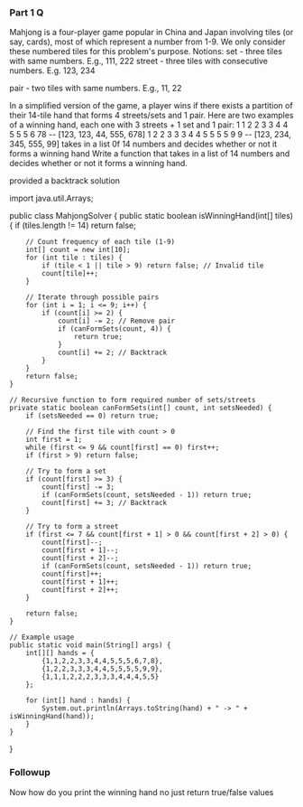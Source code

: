 ### Part 1 Q
Mahjong is a four-player game popular in China and Japan involving tiles (or say, cards), most of which represent a number from 1-9.
We only consider these numbered tiles for this problem's purpose.
Notions:
set - three tiles with same numbers. E.g., 111, 222
street - three tiles with consecutive numbers. E.g. 123, 234

pair - two tiles with same numbers. E.g., 11, 22

In a simplified version of the game, a player wins if there exists a partition of their 14-tile hand that forms 4 streets/sets and 1 pair.
Here are two examples of a winning hand, each one with 3 streets + 1 set and 1 pair:
1 1 2 2 3 3 4 4 5 5 5 6 78 -- [123, 123, 44, 555, 678]
1 2 2 3 3 3 4 4 5 5 5 5 9 9 -- [123, 234, 345, 555, 99]
takes in a list 0f 14 numbers and decides whether or not it forms a winning hand
Write a function that takes in a list of 14 numbers and decides whether or not it forms a winning hand.


provided a backtrack solution

import java.util.Arrays;

public class MahjongSolver {
    public static boolean isWinningHand(int[] tiles) {
        if (tiles.length != 14) return false;
        
        // Count frequency of each tile (1-9)
        int[] count = new int[10];
        for (int tile : tiles) {
            if (tile < 1 || tile > 9) return false; // Invalid tile
            count[tile]++;
        }
        
        // Iterate through possible pairs
        for (int i = 1; i <= 9; i++) {
            if (count[i] >= 2) {
                count[i] -= 2; // Remove pair
                if (canFormSets(count, 4)) {
                    return true;
                }
                count[i] += 2; // Backtrack
            }
        }
        return false;
    }
    
    // Recursive function to form required number of sets/streets
    private static boolean canFormSets(int[] count, int setsNeeded) {
        if (setsNeeded == 0) return true;
        
        // Find the first tile with count > 0
        int first = 1;
        while (first <= 9 && count[first] == 0) first++;
        if (first > 9) return false;
        
        // Try to form a set
        if (count[first] >= 3) {
            count[first] -= 3;
            if (canFormSets(count, setsNeeded - 1)) return true;
            count[first] += 3; // Backtrack
        }
        
        // Try to form a street
        if (first <= 7 && count[first + 1] > 0 && count[first + 2] > 0) {
            count[first]--;
            count[first + 1]--;
            count[first + 2]--;
            if (canFormSets(count, setsNeeded - 1)) return true;
            count[first]++;
            count[first + 1]++;
            count[first + 2]++;
        }
        
        return false;
    }
    
    // Example usage
    public static void main(String[] args) {
        int[][] hands = {
            {1,1,2,2,3,3,4,4,5,5,5,6,7,8},
            {1,2,2,3,3,3,4,4,5,5,5,5,9,9},
            {1,1,1,2,2,2,3,3,3,4,4,4,5,5}
        };
        
        for (int[] hand : hands) {
            System.out.println(Arrays.toString(hand) + " -> " + isWinningHand(hand));
        }
    }
}

### Followup
Now how do you print the winning hand no just return true/false values